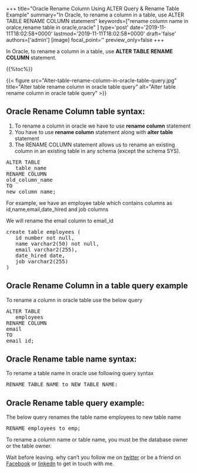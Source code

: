 +++
title="Oracle Rename Column Using ALTER Query & Rename Table Example"
summary="In Oracle, to rename a column in a table, use ALTER TABLE RENAME COLUMN statement"
keywords=["rename column name in oralce,rename table in oracle,oracle"
]
type='post'
date='2019-11-11T18:02:58+0000'
lastmod='2019-11-11T18:02:58+0000'
draft='false'
authors=['admin']
[image]
focal_point=''
preview_only=false
+++

In Oracle, to rename a column in a table, use <strong>ALTER TABLE RENAME COLUMN</strong> statement.

{{%toc%}}

{{< figure src="Alter-table-rename-column-in-oracle-table-query.jpg" title="Alter table rename column in oracle table query" alt="Alter table rename column in oracle table query" >}}

## Oracle Rename Column table syntax:

<ol><li>To rename a column in oracle we have to use <strong>rename column</strong> statement</li><li>You have to use <strong>rename column</strong>&nbsp;statement along with <strong>alter table</strong> statement</li><li>The RENAME COLUMN statement allows us to rename an existing column in an existing table in any schema (except the schema SYS).</li></ol>

<pre>ALTER TABLE
&nbsp; &nbsp;table_name
RENAME COLUMN
old_column_name 
TO
new_column_name;</pre>

For example, we have an employee table which contains columns as id,name,email,date_hired and job columns

We will rename the email column to email_id

<pre>create table employees ( 
   id number not null, 
   name varchar2(50) not null, 
   email varchar2(255), 
   date_hired date, 
   job varchar2(255) 
)</pre>

## Oracle Rename Column in a table query example

To rename a column in oracle table use the below query

<pre>ALTER TABLE
&nbsp; &nbsp;employees
RENAME COLUMN
email&nbsp;
TO
email_id;</pre>

## Oracle Rename table name syntax:

To rename a table name in oracle use following query syntax

<pre>RENAME TABLE_NAME to NEW_TABLE_NAME:</pre>

## Oracle Rename table query example:

The below query renames the table name employees to new table name

<pre>RENAME employees to emp;</pre>

To rename a column name or table name, you must be the database owner or the table owner.

Wait before leaving.
why can’t you follow me on <a href="https://twitter.com/arungudelli" target="_blank" rel="noopener">twitter</a> or be a friend on <a href="https://www.facebook.com/gudelliArun" target="_blank" rel="noopener">Facebook</a> or  <a href="https://www.linkedin.com/in/arungudelli/" target="_blank" rel="noopener">linkedn</a> to get in touch with me.








